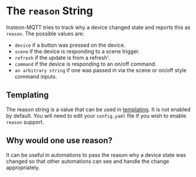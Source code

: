 # The `reason` String
Insteon-MQTT tries to track why a device changed state and reports this as `reason`.  The possible values are:
  - `device` if a button was pressed on the device.
  - `scene` if the device is responding to a scene trigger.
  - `refresh` if the update is from a refresh'.
  - `command` if the device is responding to an on/off command.
  - `an arbitrary string` if one was passed in via the scene or on/off style command inputs.

## Templating
The reason string is a value that can be used in [templating](Templating.md). It is not enabled by default.  You will need to edit your `config.yaml` file if you wish to enable `reason` support.

## Why would one use reason?
It can be useful in automations to pass the reason why a device state was changed so that other automations can see and handle the change appropriately.
